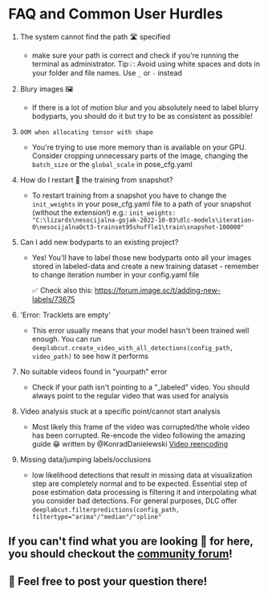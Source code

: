 # FAQ and Common User Hurdles

1) The system cannot find the path 🛣 specified
   - make sure your path is correct and check if you're running the terminal as administrator. 
   Tip💡: Avoid using white spaces and dots in your folder and file names. Use `_` or `-` instead


2) Blury images 🖼
   - If there is a lot of motion blur and you absolutely need to label blurry bodyparts, you should do it but try to be as consistent as possible!


3) `OOM when allocating tensor with shape`
   - You're trying to use more memory than is available on your GPU. Consider cropping unnecessary parts of the image, changing the `batch_size` or the `global_scale`
     in pose_cfg.yaml
     
4) How do I restart 🏁 the training from snapshot?
   - To restart training from a snapshot you have to change the `init_weights` in your pose_cfg.yaml file to a path of your snapshot (without the extension!) e.g.:
   `init_weights: "C:\lizards\nesocijalna-gojak-2022-10-03\dlc-models\iteration-0\nesocijalnaOct3-trainset95shuffle1\train\snapshot-100000"`
   
5) Can I add new bodyparts to an existing project?
   - Yes! You'll have to label those new bodyparts onto all your images stored in labeled-data and create a new training dataset - remember to change iteration
     number in your config.yaml file
     
     ✅ Check also this: https://forum.image.sc/t/adding-new-labels/73675
     
6) 'Error: Tracklets are empty'
   - This error usually means that your model hasn't been trained well enough. You can run `deeplabcut.create_video_with_all_detections(config_path, video_path)` to
     see how it performs
     
7) No suitable videos found in "yourpath" error
   - Check if your path isn't pointing to a "\_labeled" video. You should always point to the regular video that was used for analysis

8) Video analysis stuck at a specific point/cannot start analysis
   - Most likely this frame of the video was corrupted/the whole video has been corrupted. Re-encode the video following the amazing guide :grin: written by @KonradDanielewski
     [Video reencoding](https://deeplabcut.github.io/DeepLabCut/docs/recipes/io.html#tips-on-video-re-encoding-and-preprocessing)
     
9) Missing data/jumping labels/occlusions
   - low likelihood detections that result in missing data at visualization step are completely normal and to be expected. Essential step of pose estimation data processing
     is filtering it and interpolating what you consider bad detections. For general purposes, DLC offer `deeplabcut.filterpredictions(config_path, filtertype="arima"/"median"/"spline"`

## If you can't find what you are looking 👀 for here, you should checkout the [community forum](https://forum.image.sc/tag/deeplabcut)! 
## 🚨 Feel free to post your question there!
